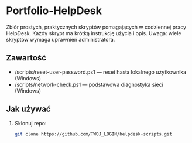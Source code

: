 # Portfolio-HelpDesk

Zbiór prostych, praktycznych skryptów pomagających w codziennej pracy HelpDesk.
Każdy skrypt ma krótką instrukcję użycia i opis. Uwaga: wiele skryptów wymaga uprawnień administratora.

## Zawartość
- /scripts/reset-user-password.ps1 — reset hasła lokalnego użytkownika (Windows)
- /scripts/network-check.ps1 — podstawowa diagnostyka sieci (Windows)

## Jak używać
1. Sklonuj repo:
   ```bash
   git clone https://github.com/TWOJ_LOGIN/helpdesk-scripts.git
